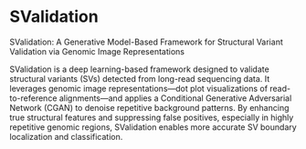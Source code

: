 # SValidation
SValidation: A Generative Model-Based Framework for Structural Variant Validation via Genomic Image Representations

SValidation is a deep learning-based framework designed to validate structural variants (SVs) detected from long-read sequencing data. It leverages genomic image representations—dot plot visualizations of read-to-reference alignments—and applies a Conditional Generative Adversarial Network (CGAN) to denoise repetitive background patterns. By enhancing true structural features and suppressing false positives, especially in highly repetitive genomic regions, SValidation enables more accurate SV boundary localization and classification. 
